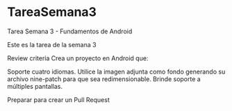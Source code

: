 # TareaSemana3
Tarea Semana 3 - Fundamentos de Android

Este es la tarea de la semana 3

Review criteria
  Crea un proyecto en Android que:

  Soporte cuatro idiomas.
  Utilice la imagen adjunta como fondo generando su archivo nine-patch para que sea redimensionable.
  Brinde soporte a múltiples pantallas.

Preparar para crear un Pull Request
